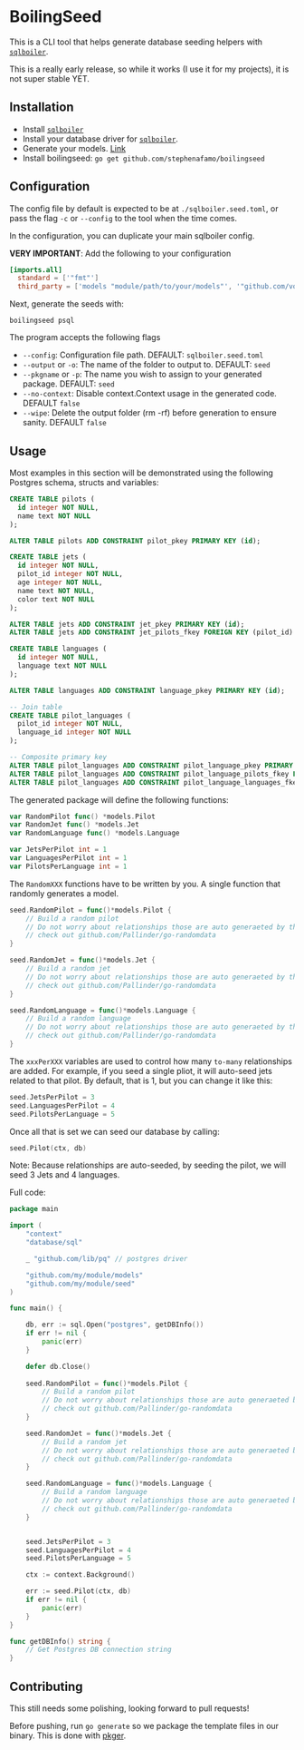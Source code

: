 # BoilingSeed

This is a CLI tool that helps generate database seeding helpers with [`sqlboiler`](https://github.com/volatiletech/sqlboiler).

This is a really early release, so while it works (I use it for my projects), it is not super stable YET.

## Installation

* Install [`sqlboiler`](https://github.com/volatiletech/sqlboiler)
* Install your database driver for [`sqlboiler`](https://github.com/volatiletech/sqlboiler#supported-databases).
* Generate your models. [Link](https://github.com/volatiletech/sqlboiler#initial-generation)
* Install boilingseed: `go get github.com/stephenafamo/boilingseed`

## Configuration

The config file by default is expected to be at `./sqlboiler.seed.toml`, or pass the flag `-c` or `--config` to the tool when the time comes.

In the configuration, you can duplicate your main sqlboiler config.

**VERY IMPORTANT**: Add the following to your configuration

```toml
[imports.all]
  standard = ['"fmt"']
  third_party = ['models "module/path/to/your/models"', '"github.com/volatiletech/sqlboiler/v4/boil"']
```

Next, generate the seeds with:

```shell
boilingseed psql 
```

The program accepts the following flags

* `--config`: Configuration file path. DEFAULT: `sqlboiler.seed.toml`
* `--output` or `-o`: The name of the folder to output to. DEFAULT: `seed`
* `--pkgname` or `-p`: The name you wish to assign to your generated package. DEFAULT: `seed`
* `--no-context`: Disable context.Context usage in the generated code. DEFAULT `false`
* `--wipe`: Delete the output folder (rm -rf) before generation to ensure sanity. DEFAULT `false`

## Usage

Most examples in this section will be demonstrated using the following Postgres schema, structs and variables:

```sql
CREATE TABLE pilots (
  id integer NOT NULL,
  name text NOT NULL
);

ALTER TABLE pilots ADD CONSTRAINT pilot_pkey PRIMARY KEY (id);

CREATE TABLE jets (
  id integer NOT NULL,
  pilot_id integer NOT NULL,
  age integer NOT NULL,
  name text NOT NULL,
  color text NOT NULL
);

ALTER TABLE jets ADD CONSTRAINT jet_pkey PRIMARY KEY (id);
ALTER TABLE jets ADD CONSTRAINT jet_pilots_fkey FOREIGN KEY (pilot_id) REFERENCES pilots(id);

CREATE TABLE languages (
  id integer NOT NULL,
  language text NOT NULL
);

ALTER TABLE languages ADD CONSTRAINT language_pkey PRIMARY KEY (id);

-- Join table
CREATE TABLE pilot_languages (
  pilot_id integer NOT NULL,
  language_id integer NOT NULL
);

-- Composite primary key
ALTER TABLE pilot_languages ADD CONSTRAINT pilot_language_pkey PRIMARY KEY (pilot_id, language_id);
ALTER TABLE pilot_languages ADD CONSTRAINT pilot_language_pilots_fkey FOREIGN KEY (pilot_id) REFERENCES pilots(id);
ALTER TABLE pilot_languages ADD CONSTRAINT pilot_language_languages_fkey FOREIGN KEY (language_id) REFERENCES languages(id);
```

The generated package will define the following functions:

```go
var RandomPilot func() *models.Pilot
var RandomJet func() *models.Jet
var RandomLanguage func() *models.Language

var JetsPerPilot int = 1
var LanguagesPerPilot int = 1
var PilotsPerLanguage int = 1
```

The `RandomXXX` functions have to be written by you. A single function that randomly generates a model.

```go
seed.RandomPilot = func()*models.Pilot {
    // Build a random pilot
    // Do not worry about relationships those are auto generaeted by the seeder
    // check out github.com/Pallinder/go-randomdata
}

seed.RandomJet = func()*models.Jet {
    // Build a random jet
    // Do not worry about relationships those are auto generaeted by the seeder
    // check out github.com/Pallinder/go-randomdata
}

seed.RandomLanguage = func()*models.Language {
    // Build a random language
    // Do not worry about relationships those are auto generaeted by the seeder
    // check out github.com/Pallinder/go-randomdata
}
```

The `xxxPerXXX` variables are used to control how many `to-many` relationships are added. For example, if you seed a single pliot, it will auto-seed jets related to that pilot. By default, that is 1, but you can change it like this:

```go
seed.JetsPerPilot = 3
seed.LanguagesPerPilot = 4
seed.PilotsPerLanguage = 5
```

Once all that is set we can seed our database by calling:

```go
seed.Pilot(ctx, db)
```

Note: Because relationships are auto-seeded, by seeding the pilot, we will seed 3 Jets and 4 languages.

Full code:

```go
package main

import (
    "context"
    "database/sql"

	_ "github.com/lib/pq" // postgres driver

    "github.com/my/module/models"
    "github.com/my/module/seed"
)

func main() {

	db, err := sql.Open("postgres", getDBInfo())
	if err != nil {
		panic(err)
	}

    defer db.Close()
    
    seed.RandomPilot = func()*models.Pilot {
        // Build a random pilot
        // Do not worry about relationships those are auto generaeted by the seeder
        // check out github.com/Pallinder/go-randomdata
    }

    seed.RandomJet = func()*models.Jet {
        // Build a random jet
        // Do not worry about relationships those are auto generaeted by the seeder
        // check out github.com/Pallinder/go-randomdata
    }

    seed.RandomLanguage = func()*models.Language {
        // Build a random language
        // Do not worry about relationships those are auto generaeted by the seeder
        // check out github.com/Pallinder/go-randomdata
    }


    seed.JetsPerPilot = 3
    seed.LanguagesPerPilot = 4
    seed.PilotsPerLanguage = 5

    ctx := context.Background()

    err := seed.Pilot(ctx, db)
    if err != nil {
        panic(err)
    }
}

func getDBInfo() string {
    // Get Postgres DB connection string
}
```

## Contributing

This still needs some polishing, looking forward to pull requests!

Before pushing, run `go generate` so we package the template files in our binary. This is done with [pkger](https://github.com/markbates/pkger).